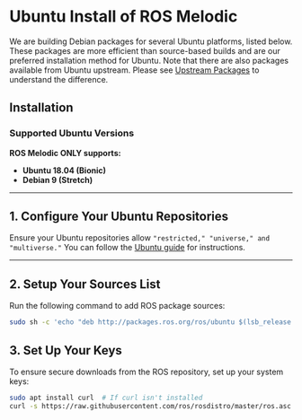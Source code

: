# Ubuntu Install of ROS Melodic  

We are building Debian packages for several Ubuntu platforms, listed below. These packages are more efficient than source-based builds and are our preferred installation method for Ubuntu. Note that there are also packages available from Ubuntu upstream. Please see [Upstream Packages](http://wiki.ros.org/UpstreamPackages) to understand the difference.  

## Installation  

### Supported Ubuntu Versions  
**ROS Melodic ONLY supports:**  
- **Ubuntu 18.04 (Bionic)**  
- **Debian 9 (Stretch)**  

---

## 1. Configure Your Ubuntu Repositories  
Ensure your Ubuntu repositories allow `"restricted," "universe," and "multiverse."` You can follow the [Ubuntu guide](https://help.ubuntu.com/community/Repositories/Ubuntu) for instructions.  

---

## 2. Setup Your Sources List  
Run the following command to add ROS package sources:  

```bash
sudo sh -c 'echo "deb http://packages.ros.org/ros/ubuntu $(lsb_release -sc) main" > /etc/apt/sources.list.d/ros-latest.list'
```

## 3. Set Up Your Keys  
To ensure secure downloads from the ROS repository, set up your system keys:  

```bash
sudo apt install curl  # If curl isn't installed
curl -s https://raw.githubusercontent.com/ros/rosdistro/master/ros.asc | sudo apt-key add -
```


